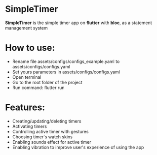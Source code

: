 # SimpleTimer
**SimpleTimer** is the simple timer app on **flutter** with **bloc**, as a statement management system


# How to use:
* Rename file assets/configs/configs_example.yaml to assets/configs/configs.yaml
* Set yours parameters in assets/configs/configs.yaml
* Open terminal
* Go to the root folder of the project
* Run command: flutter run

# Features:
* Creating/updating/deleting timers
* Activating timers
* Controlling active timer with gestures
* Choosing timer's watch skins
* Enabling sounds effect for active timer
* Enabling vibration to improve user's experience of using the app
